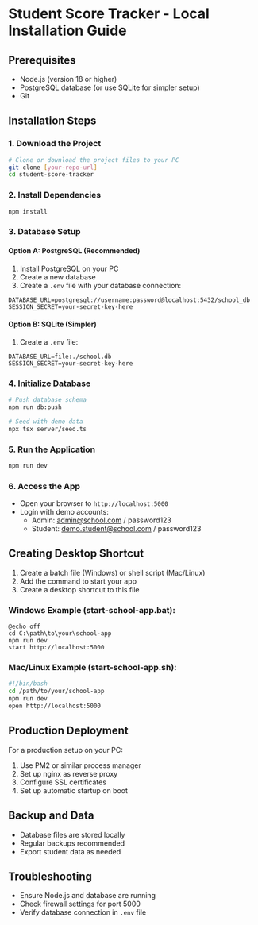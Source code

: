 # Student Score Tracker - Local Installation Guide

## Prerequisites
- Node.js (version 18 or higher)
- PostgreSQL database (or use SQLite for simpler setup)
- Git

## Installation Steps

### 1. Download the Project
```bash
# Clone or download the project files to your PC
git clone [your-repo-url]
cd student-score-tracker
```

### 2. Install Dependencies
```bash
npm install
```

### 3. Database Setup

#### Option A: PostgreSQL (Recommended)
1. Install PostgreSQL on your PC
2. Create a new database
3. Create a `.env` file with your database connection:
```
DATABASE_URL=postgresql://username:password@localhost:5432/school_db
SESSION_SECRET=your-secret-key-here
```

#### Option B: SQLite (Simpler)
1. Create a `.env` file:
```
DATABASE_URL=file:./school.db
SESSION_SECRET=your-secret-key-here
```

### 4. Initialize Database
```bash
# Push database schema
npm run db:push

# Seed with demo data
npx tsx server/seed.ts
```

### 5. Run the Application
```bash
npm run dev
```

### 6. Access the App
- Open your browser to `http://localhost:5000`
- Login with demo accounts:
  - Admin: admin@school.com / password123
  - Student: demo.student@school.com / password123

## Creating Desktop Shortcut
1. Create a batch file (Windows) or shell script (Mac/Linux)
2. Add the command to start your app
3. Create a desktop shortcut to this file

### Windows Example (start-school-app.bat):
```batch
@echo off
cd C:\path\to\your\school-app
npm run dev
start http://localhost:5000
```

### Mac/Linux Example (start-school-app.sh):
```bash
#!/bin/bash
cd /path/to/your/school-app
npm run dev
open http://localhost:5000
```

## Production Deployment
For a production setup on your PC:
1. Use PM2 or similar process manager
2. Set up nginx as reverse proxy
3. Configure SSL certificates
4. Set up automatic startup on boot

## Backup and Data
- Database files are stored locally
- Regular backups recommended
- Export student data as needed

## Troubleshooting
- Ensure Node.js and database are running
- Check firewall settings for port 5000
- Verify database connection in `.env` file